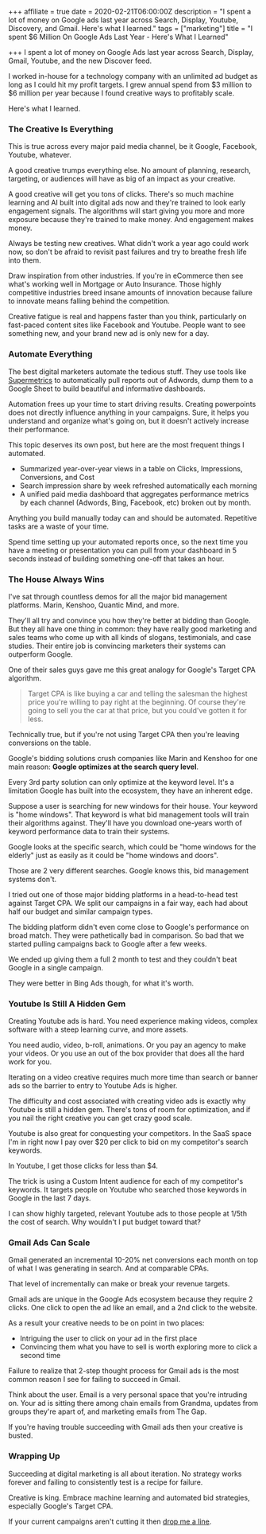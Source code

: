 +++
affiliate = true
date = 2020-02-21T06:00:00Z
description = "I spent a lot of money on Google ads last year across Search, Display, Youtube, Discovery, and Gmail. Here's what I learned."
tags = ["marketing"]
title = "I spent $6 Million On Google Ads Last Year - Here's What I Learned"

+++
I spent a lot of money on Google Ads last year across Search, Display, Gmail, Youtube, and the new Discover feed.

I worked in-house for a technology company with an unlimited ad budget as long as I could hit my profit targets. I grew annual spend from $3 million to $6 million per year because I found creative ways to profitably scale.

Here's what I learned.

### The Creative Is Everything

This is true across every major paid media channel, be it Google, Facebook, Youtube, whatever.

A good creative trumps everything else. No amount of planning, research, targeting, or audiences will have as big of an impact as your creative.

A good creative will get you tons of clicks. There's so much machine learning and AI built into digital ads now and they're trained to look early engagement signals. The algorithms will start giving you more and more exposure because they're trained to make money. And engagement makes money.

Always be testing new creatives. What didn't work a year ago could work now, so don't be afraid to revisit past failures and try to breathe fresh life into them.

Draw inspiration from other industries. If you're in eCommerce then see what's working well in Mortgage or Auto Insurance. Those highly competitive industries breed insane amounts of innovation because failure to innovate means falling behind the competition.

Creative fatigue is real and happens faster than you think, particularly on fast-paced content sites like Facebook and Youtube. People want to see something new, and your brand new ad is only new for a day.

### Automate Everything

The best digital marketers automate the tedious stuff. They use tools like [Supermetrics](https://supermetrics.idevaffiliate.com/idevaffiliate.php?id=2679&tid1=marketing&tid2=6-mil) to automatically pull reports out of Adwords, dump them to a Google Sheet to build beautiful and informative dashboards. 

Automation frees up your time to start driving results. Creating powerpoints does not directly influence anything in your campaigns. Sure, it helps you understand and organize what's going on, but it doesn't actively increase their performance.

This topic deserves its own post, but here are the most frequent things I automated. 

* Summarized year-over-year views in a table on Clicks, Impressions, Conversions, and Cost
* Search impression share by week refreshed automatically each morning
* A unified paid media dashboard that aggregates performance metrics by each channel (Adwords, Bing, Facebook, etc) broken out by month.

Anything you build manually today can and should be automated. Repetitive tasks are a waste of your time. 

Spend time setting up your automated reports once, so the next time you have a meeting or presentation you can pull from your dashboard in 5 seconds instead of building something one-off that takes an hour. 

### The House Always Wins

I've sat through countless demos for all the major bid management platforms. Marin, Kenshoo, Quantic Mind, and more.

They'll all try and convince you how they're better at bidding than Google. But they all have one thing in common: they have really good marketing and sales teams who come up with all kinds of slogans, testimonials, and case studies. Their entire job is convincing marketers their systems can outperform Google.

One of their sales guys gave me this great analogy for Google's Target CPA algorithm.

> Target CPA is like buying a car and telling the salesman the highest price you're willing to pay right at the beginning. Of course they're going to sell you the car at that price, but you could've gotten it for less.

Technically true, but if you're not using Target CPA then you're leaving conversions on the table.

Google's bidding solutions crush companies like Marin and Kenshoo for one main reason: **Google optimizes at the search query level**.

Every 3rd party solution can only optimize at the keyword level. It's a limitation Google has built into the ecosystem, they have an inherent edge.

Suppose a user is searching for new windows for their house. Your keyword is "home windows". That keyword is what bid management tools will train their algorithms against. They'll have you download one-years worth of keyword performance data to train their systems.

Google looks at the specific search, which could be "home windows for the elderly" just as easily as it could be "home windows and doors".

Those are 2 very different searches. Google knows this, bid management systems don't.

I tried out one of those major bidding platforms in a head-to-head test against Target CPA. We split our campaigns in a fair way, each had about half our budget and similar campaign types.

The bidding platform didn't even come close to Google's performance on broad match. They were pathetically bad in comparison. So bad that we started pulling campaigns back to Google after a few weeks.

We ended up giving them a full 2 month to test and they couldn't beat Google in a single campaign.

They were better in Bing Ads though, for what it's worth.

### Youtube Is Still A Hidden Gem

Creating Youtube ads is hard. You need experience making videos, complex software with a steep learning curve, and more assets.

You need audio, video, b-roll, animations. Or you pay an agency to make your videos. Or you use an out of the box provider that does all the hard work for you.

Iterating on a video creative requires much more time than search or banner ads so the barrier to entry to Youtube Ads is higher.

The difficulty and cost associated with creating video ads is exactly why Youtube is still a hidden gem. There's tons of room for optimization, and if you nail the right creative you can get crazy good scale.

Youtube is also great for conquesting your competitors. In the SaaS space I'm in right now I pay over $20 per click to bid on my competitor's search keywords.

In Youtube, I get those clicks for less than $4.

The trick is using a Custom Intent audience for each of my competitor's keywords. It targets people on Youtube who searched those keywords in Google in the last 7 days.

I can show highly targeted, relevant Youtube ads to those people at 1/5th the cost of search. Why wouldn't I put budget toward that?

### Gmail Ads Can Scale

Gmail generated an incremental 10-20% net conversions each month on top of what I was generating in search. And at comparable CPAs.

That level of incrementally can make or break your revenue targets.

Gmail ads are unique in the Google Ads ecosystem because they require 2 clicks. One click to open the ad like an email, and a 2nd click to the website.

As a result your creative needs to be on point in two places:

* Intriguing the user to click on your ad in the first place
* Convincing them what you have to sell is worth exploring more to click a second time

Failure to realize that 2-step thought process for Gmail ads is the most common reason I see for failing to succeed in Gmail.

Think about the user. Email is a very personal space that you're intruding on. Your ad is sitting there among chain emails from Grandma, updates from groups they're apart of, and marketing emails from The Gap.

If you're having trouble succeeding with Gmail ads then your creative is busted.

### Wrapping Up

Succeeding at digital marketing is all about iteration. No strategy works forever and failing to consistently test is a recipe for failure.

Creative is king. Embrace machine learning and automated bid strategies, especially Google's Target CPA.

If your current campaigns aren't cutting it then [drop me a line](https://nicklafferty.com).